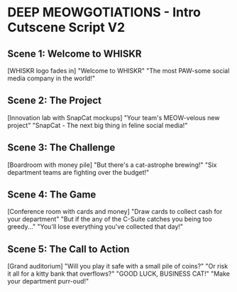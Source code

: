 # DEEP MEOWGOTIATIONS - Intro Cutscene Script V2

## Scene 1: Welcome to WHISKR
[WHISKR logo fades in]
"Welcome to WHISKR"
"The most PAW-some social media company in the world!"

## Scene 2: The Project
[Innovation lab with SnapCat mockups]
"Your team's MEOW-velous new project"
"SnapCat - The next big thing in feline social media!"

## Scene 3: The Challenge
[Boardroom with money pile]
"But there's a cat-astrophe brewing!"
"Six department teams are fighting over the budget!"

## Scene 4: The Game
[Conference room with cards and money]
"Draw cards to collect cash for your department"
"But if the any of the C-Suite catches you being too greedy..."
"You'll lose everything you've collected that day!"

## Scene 5: The Call to Action
[Grand auditorium]
"Will you play it safe with a small pile of coins?"
"Or risk it all for a kitty bank that overflows?"
"GOOD LUCK, BUSINESS CAT!"
"Make your department purr-oud!" 